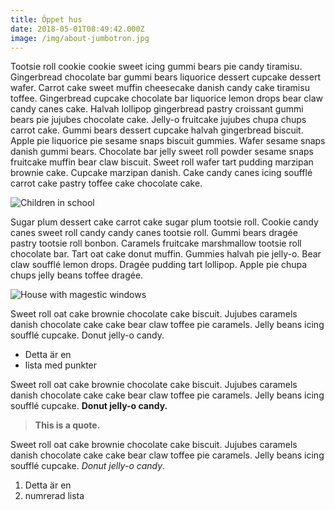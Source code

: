 ```yaml
---
title: Öppet hus
date: 2018-05-01T08:49:42.000Z
image: /img/about-jumbotron.jpg
---
```

Tootsie roll cookie cookie sweet icing gummi bears pie candy tiramisu. Gingerbread chocolate bar gummi bears liquorice dessert cupcake dessert wafer. Carrot cake sweet muffin cheesecake danish candy cake tiramisu toffee. Gingerbread cupcake chocolate bar liquorice lemon drops bear claw candy canes cake. Halvah lollipop gingerbread pastry croissant gummi bears pie jujubes chocolate cake. Jelly-o fruitcake jujubes chupa chups carrot cake. Gummi bears dessert cupcake halvah gingerbread biscuit. Apple pie liquorice pie sesame snaps biscuit gummies. Wafer sesame snaps danish gummi bears. Chocolate bar jelly sweet roll powder sesame snaps fruitcake muffin bear claw biscuit. Sweet roll wafer tart pudding marzipan brownie cake. Cupcake marzipan danish. Cake candy canes icing soufflé carrot cake pastry toffee cake chocolate cake.

![Children in school](/img/about-reinvest-profits.jpg)

Sugar plum dessert cake carrot cake sugar plum tootsie roll. Cookie candy canes sweet roll candy candy canes tootsie roll. Gummi bears dragée pastry tootsie roll bonbon. Caramels fruitcake marshmallow tootsie roll chocolate bar. Tart oat cake donut muffin. Gummies halvah pie jelly-o. Bear claw soufflé lemon drops. Dragée pudding tart lollipop. Apple pie chupa chups jelly beans toffee dragée. 

![House with magestic windows](/img/65634534.jpg)

Sweet roll oat cake brownie chocolate cake biscuit. Jujubes caramels danish chocolate cake cake bear claw toffee pie caramels. Jelly beans icing soufflé cupcake. Donut jelly-o candy.

* Detta är en
* lista med punkter

Sweet roll oat cake brownie chocolate cake biscuit. Jujubes caramels danish chocolate cake cake bear claw toffee pie caramels. Jelly beans icing soufflé cupcake. **Donut jelly-o candy.**

> **This is a quote.**

Sweet roll oat cake brownie chocolate cake biscuit. Jujubes caramels danish chocolate cake cake bear claw toffee pie caramels. Jelly beans icing soufflé cupcake. _Donut jelly-o candy_.

1. Detta är en
2. numrerad lista
